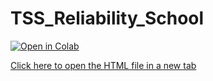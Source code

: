 # TSS_Reliability_School
[![Open in Colab](https://colab.research.google.com/assets/colab-badge.svg)](https://colab.research.google.com/github/hamidmousavi0/TSS_Reliability_School/blob/main/Reliability.ipynb)

<a href="https://hamidmousavi0.github.io/TSS_Reliability_School/Reliability.slides.html" target="_blank">Click here to open the HTML file in a new tab</a>

